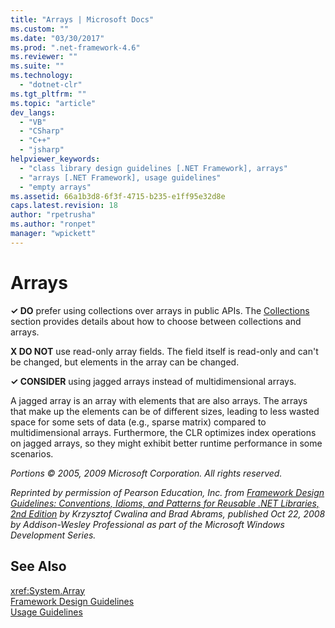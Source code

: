 ```yaml
---
title: "Arrays | Microsoft Docs"
ms.custom: ""
ms.date: "03/30/2017"
ms.prod: ".net-framework-4.6"
ms.reviewer: ""
ms.suite: ""
ms.technology: 
  - "dotnet-clr"
ms.tgt_pltfrm: ""
ms.topic: "article"
dev_langs: 
  - "VB"
  - "CSharp"
  - "C++"
  - "jsharp"
helpviewer_keywords: 
  - "class library design guidelines [.NET Framework], arrays"
  - "arrays [.NET Framework], usage guidelines"
  - "empty arrays"
ms.assetid: 66a1b3d8-6f3f-4715-b235-e1ff95e32d8e
caps.latest.revision: 18
author: "rpetrusha"
ms.author: "ronpet"
manager: "wpickett"
---
```

# Arrays
**✓ DO** prefer using collections over arrays in public APIs. The [Collections](../../../docs/standard/design-guidelines/guidelines-for-collections.md) section provides details about how to choose between collections and arrays.  
  
 **X DO NOT** use read-only array fields. The field itself is read-only and can't be changed, but elements in the array can be changed.  
  
 **✓ CONSIDER** using jagged arrays instead of multidimensional arrays.  
  
 A jagged array is an array with elements that are also arrays. The arrays that make up the elements can be of different sizes, leading to less wasted space for some sets of data (e.g., sparse matrix) compared to multidimensional arrays. Furthermore, the CLR optimizes index operations on jagged arrays, so they might exhibit better runtime performance in some scenarios.  
  
 *Portions © 2005, 2009 Microsoft Corporation. All rights reserved.*  
  
 *Reprinted by permission of Pearson Education, Inc. from [Framework Design Guidelines: Conventions, Idioms, and Patterns for Reusable .NET Libraries, 2nd Edition](http://www.informit.com/store/framework-design-guidelines-conventions-idioms-and-9780321545619) by Krzysztof Cwalina and Brad Abrams, published Oct 22, 2008 by Addison-Wesley Professional as part of the Microsoft Windows Development Series.*  
  
## See Also  
 <xref:System.Array>   
 [Framework Design Guidelines](../../../docs/standard/design-guidelines/framework-design-guidelines.md)   
 [Usage Guidelines](../../../docs/standard/design-guidelines/usage-guidelines.md)